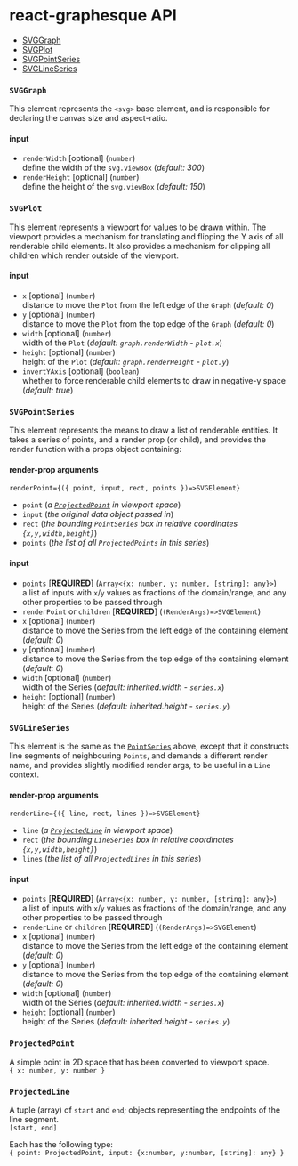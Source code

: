 # react-graphesque API

- [SVGGraph](#svggraph)
- [SVGPlot](#svgplot)
- [SVGPointSeries](#svgpointseries)
- [SVGLineSeries](#svglineseries)

### `SVGGraph`

This element represents the `<svg>` base element, and is responsible for declaring the canvas size and aspect-ratio.

#### input
- `renderWidth` [optional] (`number`)  
define the width of the `svg.viewBox` (*default: 300*)
- `renderHeight` [optional] (`number`)  
define the height of the `svg.viewBox` (*default: 150*)

### `SVGPlot`
This element represents a viewport for values to be drawn within. The viewport provides a mechanism for translating and flipping the Y axis of all renderable child elements. It also provides a mechanism for clipping all children which render outside of the viewport.

#### input
- `x` [optional] (`number`)  
distance to move the `Plot` from the left edge of the `Graph` (*default: 0*)
- `y` [optional] (`number`)  
distance to move the `Plot` from the top edge of the `Graph` (*default: 0*)
- `width` [optional] (`number`)  
width of the `Plot` (*default: `graph.renderWidth` - `plot.x`*)
- `height` [optional] (`number`)  
height of the `Plot` (*default: `graph.renderHeight` - `plot.y`*)
- `invertYAxis` [optional] (`boolean`)  
whether to force renderable child elements to draw in negative-y space (*default: true*)

### `SVGPointSeries`
This element represents the means to draw a list of renderable entities. It takes a series of points, and a render prop (or child), and provides the render function with a props object containing:

#### render-prop arguments
`renderPoint={({ point, input, rect, points })=>SVGElement}`
- `point` (*a [`ProjectedPoint`](#projectedpoint) in viewport space*)
- `input` (*the original data object passed in*)
- `rect` (*the bounding `PointSeries` box in relative coordinates `{x,y,width,height}`*)
- `points` (*the list of all `ProjectedPoints` in this series*)

#### input 

- `points` [**REQUIRED**] (`Array<{x: number, y: number, [string]: any}>`)  
a list of inputs with `x`/`y` values as fractions of the domain/range, and any other properties to be passed through
- `renderPoint` or `children` [**REQUIRED**] (`(RenderArgs)=>SVGElement`)
- `x` [optional] (`number`)  
distance to move the Series from the left edge of the containing element (*default: 0*)
- `y` [optional] (`number`)  
distance to move the Series from the top edge of the containing element (*default: 0*)
- `width` [optional] (`number`)  
width of the Series (*default: inherited.width - `series.x`*)
- `height` [optional] (`number`)  
height of the Series (*default: inherited.height - `series.y`*)

### `SVGLineSeries`
This element is the same as the [`PointSeries`](#svgpointseries) above, except that it constructs line segments of neighbouring `Points`, and demands a different render name, and provides slightly modified render args, to be useful in a `Line` context.

#### render-prop arguments
`renderLine={({ line, rect, lines })=>SVGElement}`
- `line` (*a [`ProjectedLine`](#projectedline) in viewport space*)
- `rect` (*the bounding `LineSeries` box in relative coordinates `{x,y,width,height}`*)
- `lines` (*the list of all `ProjectedLines` in this series*)

#### input 

- `points` [**REQUIRED**] (`Array<{x: number, y: number, [string]: any}>`)  
a list of inputs with `x`/`y` values as fractions of the domain/range, and any other properties to be passed through
- `renderLine` or `children` [**REQUIRED**] (`(RenderArgs)=>SVGElement`)
- `x` [optional] (`number`)  
distance to move the Series from the left edge of the containing element (*default: 0*)
- `y` [optional] (`number`)  
distance to move the Series from the top edge of the containing element (*default: 0*)
- `width` [optional] (`number`)  
width of the Series (*default: inherited.width - `series.x`*)
- `height` [optional] (`number`)  
height of the Series (*default: inherited.height - `series.y`*)

### `ProjectedPoint`
A simple point in 2D space that has been converted to viewport space.  
`{ x: number, y: number }`

### `ProjectedLine`
A tuple (array) of `start` and `end`; objects representing the endpoints of the line segment.  
`[start, end]`  

Each has the following type:  
`{ point: ProjectedPoint, input: {x:number, y:number, [string]: any} }`